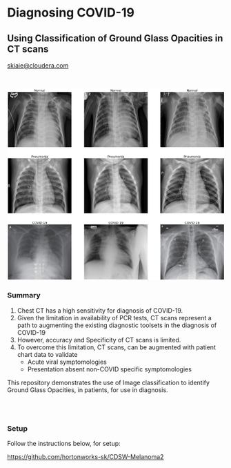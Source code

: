 # Diagnosing COVID-19 
## Using Classification of Ground Glass Opacities in CT scans   

[skiaie@cloudera.com](mailto:skiaie@cloudera.com)

<BR>

<p align="center"><img src="images/CT_Scans.png" width="600"></p>


### Summary

1. Chest CT has a high sensitivity for diagnosis of COVID-19.
2. Given the limitation in availability of PCR tests, CT scans represent a path to augmenting the existing diagnostic toolsets in the diagnosis of COVID-19
3. However, accuracy and Specificity of CT scans is limited.  
4. To overcome this limitation, CT scans, can be augmented with patient chart data to validate 
   - Acute viral symptomologies
   - Presentation absent non-COVID specific symptomologies 

This repository demonstrates the use of Image classification to identify Ground Glass Opacities, in patients, for use in diagnosis.  

<BR>
<BR>

### Setup

Follow the instructions below, for setup: 

https://github.com/hortonworks-sk/CDSW-Melanoma2